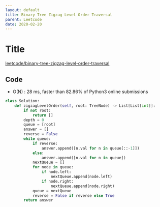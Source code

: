 ```yaml
---
layout: default
title: Binary Tree Zigzag Level Order Traversal
parent: Leetcode
date: 2020-02-20
---
```


# Title

[leetcode/binary-tree-zigzag-level-order-traversal](https://www.leetcode.com/problems/binary-tree-zigzag-level-order-traversal/)

## Code

- O(N) : 28 ms, faster than 82.86% of Python3 online submissions

```python
class Solution:
    def zigzagLevelOrder(self, root: TreeNode) -> List[List[int]]:
        if not root:
            return []
        depth = 0
        queue = [root]
        answer = []
        reverse = False
        while queue:
            if reverse:
                answer.append([n.val for n in queue[::-1]])
            else:
                answer.append([n.val for n in queue])
            nextQueue = []
            for node in queue:
                if node.left:
                    nextQueue.append(node.left)
                if node.right:
                    nextQueue.append(node.right)
            queue = nextQueue
            reverse = False if reverse else True
        return answer
```